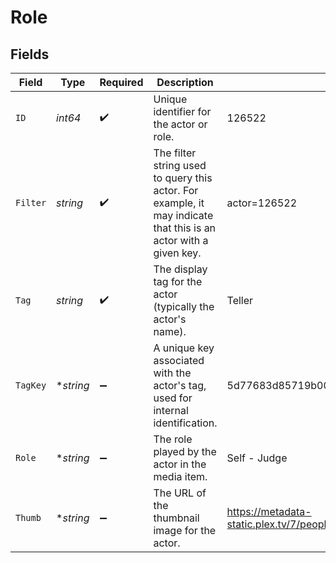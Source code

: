 # Role


## Fields

| Field                                                                                                            | Type                                                                                                             | Required                                                                                                         | Description                                                                                                      | Example                                                                                                          |
| ---------------------------------------------------------------------------------------------------------------- | ---------------------------------------------------------------------------------------------------------------- | ---------------------------------------------------------------------------------------------------------------- | ---------------------------------------------------------------------------------------------------------------- | ---------------------------------------------------------------------------------------------------------------- |
| `ID`                                                                                                             | *int64*                                                                                                          | :heavy_check_mark:                                                                                               | Unique identifier for the actor or role.                                                                         | 126522                                                                                                           |
| `Filter`                                                                                                         | *string*                                                                                                         | :heavy_check_mark:                                                                                               | The filter string used to query this actor. For example, it may indicate that this is an actor with a given key. | actor=126522                                                                                                     |
| `Tag`                                                                                                            | *string*                                                                                                         | :heavy_check_mark:                                                                                               | The display tag for the actor (typically the actor's name).                                                      | Teller                                                                                                           |
| `TagKey`                                                                                                         | **string*                                                                                                        | :heavy_minus_sign:                                                                                               | A unique key associated with the actor's tag, used for internal identification.                                  | 5d77683d85719b001f3a535e                                                                                         |
| `Role`                                                                                                           | **string*                                                                                                        | :heavy_minus_sign:                                                                                               | The role played by the actor in the media item.                                                                  | Self - Judge                                                                                                     |
| `Thumb`                                                                                                          | **string*                                                                                                        | :heavy_minus_sign:                                                                                               | The URL of the thumbnail image for the actor.                                                                    | https://metadata-static.plex.tv/7/people/708568fd018d7aa8b1032dcf867747e8.jpg                                    |
